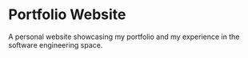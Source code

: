 # Portfolio Website

A personal website showcasing my portfolio and my experience in the software engineering space.